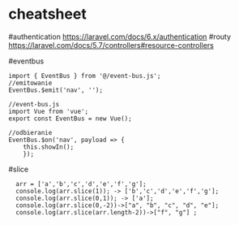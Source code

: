 # cheatsheet
#authentication
https://laravel.com/docs/6.x/authentication
#routy
https://laravel.com/docs/5.7/controllers#resource-controllers

#eventbus
```
import { EventBus } from '@/event-bus.js';
//emitowanie
EventBus.$emit('nav', '');

//event-bus.js
import Vue from 'vue';
export const EventBus = new Vue();

//odbieranie
EventBus.$on('nav', payload => {
    this.showIn();
    });
```   

#slice
```
  arr = ['a','b','c','d','e','f','g'];
  console.log(arr.slice(1)); -> ['b','c','d','e','f','g'];
  console.log(arr.slice(0,1)); -> ['a'];
  console.log(arr.slice(0,-2))->["a", "b", "c", "d", "e"];
  console.log(arr.slice(arr.length-2))->["f", "g"] ;
```  
